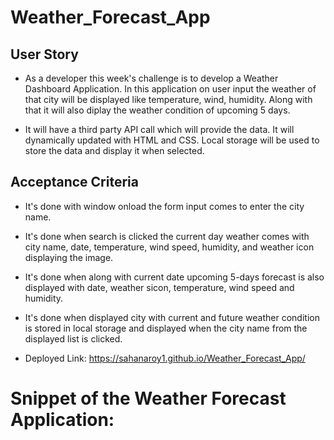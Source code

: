 # Weather_Forecast_App

## User Story

* As a developer this week's challenge is to develop a Weather Dashboard Application. In this application on user input the weather of that city will be displayed like temperature, wind, humidity. Along with that it will also diplay the weather condition of upcoming 5 days.

* It will have a third party API call which will provide the data. It will dynamically updated with HTML and CSS. Local storage will be used to store the data and display it when selected.


## Acceptance Criteria

* It's done with window onload the form input comes to enter the city name.
* It's done when search is clicked the current day weather comes with city name, date, temperature, wind speed, humidity, and weather icon displaying the image.
* It's done when along with current date upcoming 5-days forecast is also displayed with date, weather sicon, temperature, wind speed and humidity.
* It's done when displayed city with current and future weather condition is stored in local storage and displayed when the city name from the displayed list is clicked.

* Deployed Link:
https://sahanaroy1.github.io/Weather_Forecast_App/

# Snippet of the Weather Forecast Application: